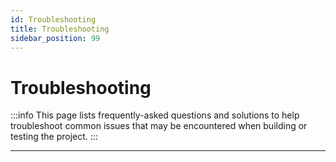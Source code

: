 ```yaml
---
id: Troubleshooting
title: Troubleshooting
sidebar_position: 99
---
```


# Troubleshooting

:::info
This page lists frequently-asked questions and solutions to help troubleshoot common issues that may be encountered when building or testing the project.
:::

---
